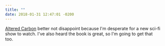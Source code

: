 ```yaml
---
title: ""
date: 2018-01-31 12:47:01 -0200
---
```


[Altered Carbon](https://www.netflix.com/title/80097140) better not disappoint because I'm desperate for a new sci-fi show to watch. I've also heard the book is great, so I'm going to get that too.